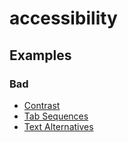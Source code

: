 # accessibility

## Examples

### Bad

- [Contrast](/examples/bad/contrast)
- [Tab Sequences](/examples/bad/bad-tab-sequences)
- [Text Alternatives](/examples/bad/text-alternatives)